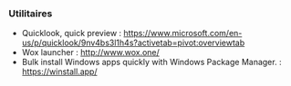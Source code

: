 ### Utilitaires 
- Quicklook, quick preview : https://www.microsoft.com/en-us/p/quicklook/9nv4bs3l1h4s?activetab=pivot:overviewtab
- Wox launcher : http://www.wox.one/
- Bulk install Windows apps quickly with Windows Package Manager. : https://winstall.app/
